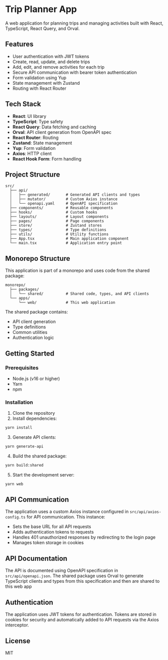 # Trip Planner App

A web application for planning trips and managing activities built with React, TypeScript, React Query, and Orval.

## Features

- User authentication with JWT tokens
- Create, read, update, and delete trips
- Add, edit, and remove activities for each trip
- Secure API communication with bearer token authentication
- Form validation using Yup
- State management with Zustand
- Routing with React Router

## Tech Stack

- **React**: UI library
- **TypeScript**: Type safety
- **React Query**: Data fetching and caching
- **Orval**: API client generation from OpenAPI spec
- **React Router**: Routing
- **Zustand**: State management
- **Yup**: Form validation
- **Axios**: HTTP client
- **React Hook Form**: Form handling

## Project Structure

```
src/
  ├── api/
  │   ├── generated/       # Generated API clients and types
  │   ├── mutator/         # Custom Axios instance
  │   └── openapi.yaml     # OpenAPI specification
  ├── components/          # Reusable components
  ├── hooks/               # Custom hooks
  ├── layouts/             # Layout components
  ├── pages/               # Page components
  ├── store/               # Zustand stores
  ├── types/               # Type definitions
  ├── utils/               # Utility functions
  ├── App.tsx              # Main application component
  └── main.tsx             # Application entry point
```

## Monorepo Structure

This application is part of a monorepo and uses code from the shared package:

```
monorepo/
  ├── packages/
  │   └── shared/          # Shared code, types, and API clients
  └── apps/
      └── web/             # This web application
```

The shared package contains:

- API client generation
- Type definitions
- Common utilities
- Authentication logic

## Getting Started

### Prerequisites

- Node.js (v16 or higher)
- Yarn
- npm

### Installation

1. Clone the repository
2. Install dependencies:

```bash
yarn install
```

3. Generate API clients:

```bash
yarn generate-api
```

4. Build the shared package:

```bash
yarn build:shared
```

5. Start the development server:

```bash
yarn web
```

## API Communication

The application uses a custom Axios instance configured in `src/api/axios-config.ts` for API communication. This instance:

- Sets the base URL for all API requests
- Adds authentication tokens to requests
- Handles 401 unauthorized responses by redirecting to the login page
- Manages token storage in cookies

## API Documentation

The API is documented using OpenAPI specification in `src/api/openapi.json`. The shared package uses Orval to generate TypeScript clients and types from this specification and then are shared to this web app

## Authentication

The application uses JWT tokens for authentication. Tokens are stored in cookies for security and automatically added to API requests via the Axios interceptor.

## License

MIT
